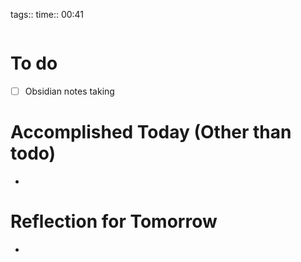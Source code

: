 tags:: 
time:: 00:41

```wakatime
```


# To do
- [ ] Obsidian notes taking

# Accomplished Today (Other than todo)
- 

# Reflection for Tomorrow
- 